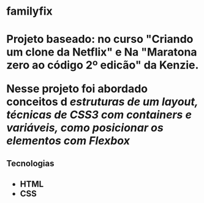 <h1>familyfix<h1>
<p>Projeto baseado: no curso "Criando um clone da Netflix" e Na "Maratona zero ao código 2º edicão" da Kenzie.<p>
<p>Nesse projeto foi abordado conceitos d <b> <i> estruturas de  um layout, técnicas de CSS3 com containers e variáveis, como posicionar os elementos com Flexbox</p></b></i>


<h2>Tecnologias<h2>
<ul>
  <b><li>HTML</li></b>
  <b><li>CSS</li></b>
  </ul>

